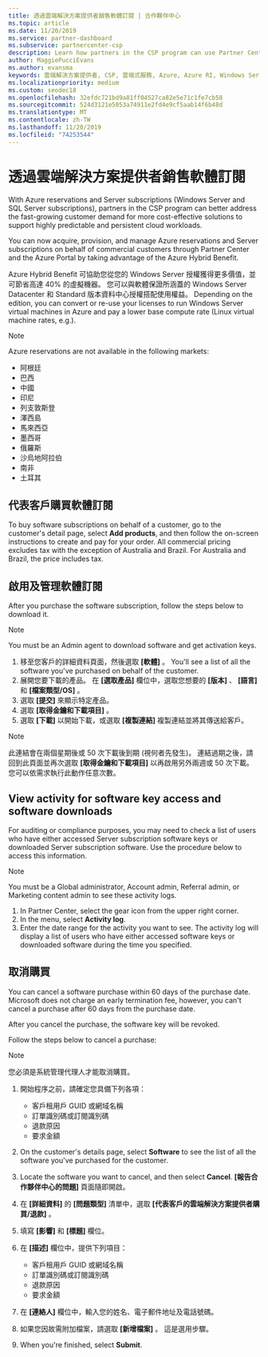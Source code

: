 ```yaml
---
title: 透過雲端解決方案提供者銷售軟體訂閱 | 合作夥伴中心
ms.topic: article
ms.date: 11/20/2019
ms.service: partner-dashboard
ms.subservice: partnercenter-csp
description: Learn how partners in the CSP program can use Partner Center to buy, manage, sell, and cancel Azure reserved instances and Server subscriptions for customers.
author: MaggiePucciEvans
ms.author: evansma
keywords: 雲端解決方案提供者, CSP, 雲端式服務, Azure, Azure RI, Windows Server, SQL Server, 軟體訂閱
ms.localizationpriority: medium
ms.custom: seodec18
ms.openlocfilehash: 32efdc721bd9a81ff04527ca82e5e71c1fe7cb58
ms.sourcegitcommit: 524d3121e5053a74911e2fd4e9cf5aab14f6b48d
ms.translationtype: MT
ms.contentlocale: zh-TW
ms.lasthandoff: 11/20/2019
ms.locfileid: "74253544"
---
```

# <a name="sell-software-subscriptions-through-csp"></a>透過雲端解決方案提供者銷售軟體訂閱

With Azure reservations and Server subscriptions (Windows Server and SQL Server subscriptions), partners in the CSP program can better address the fast-growing customer demand for more cost-effective solutions to support highly predictable and persistent cloud workloads. 

You can now acquire, provision, and manage Azure reservations and Server subscriptions on behalf of commercial customers through Partner Center and the Azure Portal by taking advantage of the Azure Hybrid Benefit. 

Azure Hybrid Benefit 可協助您從您的 Windows Server 授權獲得更多價值，並可節省高達 40% 的虛擬機器。 您可以與軟體保證所涵蓋的 Windows Server Datacenter 和 Standard 版本資料中心授權搭配使用權益。 Depending on the edition, you can convert or re-use your licenses to run Windows Server virtual machines in Azure and pay a lower base compute rate (Linux virtual machine rates, e.g.).

> [!NOTE]  
> Azure reservations are not available in the following markets:  
> * 阿根廷
> * 巴西
> * 中國
> * 印尼
> * 列支敦斯登
> * 澤西島
> * 馬來西亞
> * 墨西哥
> * 俄羅斯
> * 沙烏地阿拉伯
> * 南非
> * 土耳其

<!--March 20, 2019 - this list of countries was correct as of today. Maggie last updated the list according to FAREAST\v-pubobb in bug 20907186.
-->

## <a name="buy-software-subscriptions-on-behalf-of-customers"></a>代表客戶購買軟體訂閱

To buy software subscriptions on behalf of a customer, go to the customer's detail page, select **Add products**, and then follow the on-screen instructions to create and pay for your order. All commercial pricing excludes tax with the exception of Australia and Brazil. For Australia and Brazil, the price includes tax.

## <a name="activate-and-manage-software-subscriptions"></a>啟用及管理軟體訂閱

After you purchase the software subscription, follow the steps below to download it.

>[!NOTE]
>You must be an Admin agent to download software and get activation keys.

1. 移至您客戶的詳細資料頁面，然後選取 **\[軟體\]** 。 You'll see a list of all the software you've purchased on behalf of the customer. 
2.  展開您要下載的產品。 在 **\[選取產品\]** 欄位中，選取您想要的 **\[版本\]** 、 **\[語言\]** 和 **\[檔案類型/OS\]** 。 
3.  選取 **\[提交\]** 來顯示特定產品。 
4.  選取 **\[取得金鑰和下載項目\]** 。 
5.  選取 **\[下載\]** 以開始下載，或選取 **\[複製連結\]** 複製連結並將其傳送給客戶。 

>[!NOTE]
>此連結會在兩個星期後或 50 次下載後到期 (視何者先發生)。 連結過期之後，請回到此頁面並再次選取 **\[取得金鑰和下載項目\]** 以再啟用另外兩週或 50 次下載。 您可以依需求執行此動作任意次數。 

## <a name="view-activity-for-software-key-access-and-software-downloads"></a>View activity for software key access and software downloads
For auditing or compliance purposes, you may need to check a list of users who have either accessed Server subscription software keys or downloaded Server subscription software. Use the procedure below to access this information. 

>[!NOTE]
>You must be a Global administrator, Account admin, Referral admin, or Marketing content admin to see these activity logs. 

1.  In Partner Center, select the gear icon from the upper right corner. 
2.  In the menu, select **Activity log**.
3.  Enter the date range for the activity you want to see. The activity log will display a list of users who have either accessed software keys or downloaded software during the time you specified. 

## <a name="cancel-a-purchase"></a>取消購買

You can cancel a software purchase within 60 days of the purchase date. Microsoft does not charge an early termination fee, however, you can't cancel a purchase after 60 days from the purchase date.

After you cancel the purchase, the software key will be revoked. 

Follow the steps below to cancel a purchase:

>[!NOTE]
>您必須是系統管理代理人才能取消購買。 

1.  開始程序之前，請確定您具備下列各項：
    -   客戶租用戶 GUID 或網域名稱
    -   訂單識別碼或訂閱識別碼
    -   退款原因
    -   要求金額

2.  On the customer's details page, select **Software** to see the list of all the software you've purchased for the customer. 

3.  Locate the software you want to cancel, and then select **Cancel**. **\[報告合作夥伴中心的問題\]** 頁面隨即開啟。 

4.  在 **\[詳細資料\]** 的 **\[問題類型\]** 清單中，選取 **\[代表客戶的雲端解決方案提供者購買/退款\]** 。

5.  填寫 **\[影響\]** 和 **\[標題\]** 欄位。 

6.  在 **\[描述\]** 欄位中，提供下列項目： 
    -   客戶租用戶 GUID 或網域名稱
    -   訂單識別碼或訂閱識別碼
    -   退款原因
    -   要求金額

7.  在 **\[連絡人\]** 欄位中，輸入您的姓名、電子郵件地址及電話號碼。 

8.  如果您因故需附加檔案，請選取 **\[新增檔案\]** 。 這是選用步驟。 

9.  When you're finished, select **Submit**.
